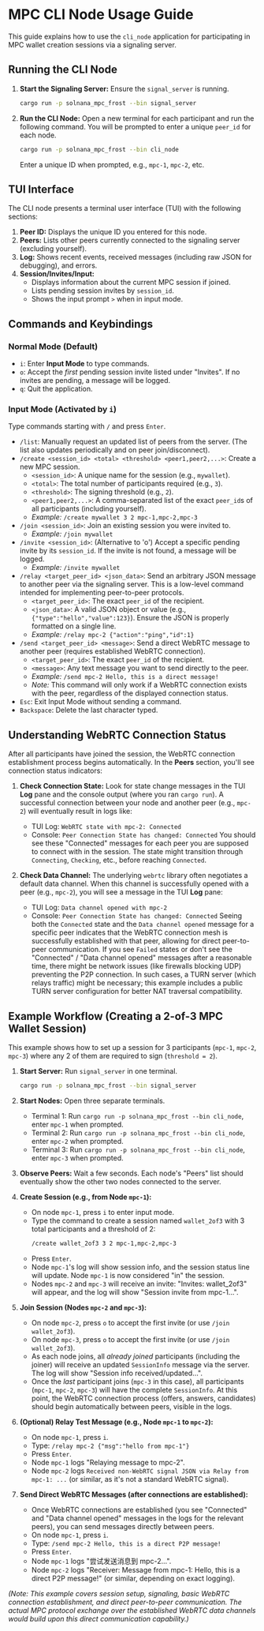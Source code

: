 # MPC CLI Node Usage Guide

This guide explains how to use the `cli_node` application for participating in MPC wallet creation sessions via a signaling server.

## Running the CLI Node

1.  **Start the Signaling Server:** Ensure the `signal_server` is running.
    ```bash
    cargo run -p solnana_mpc_frost --bin signal_server
    ```

2.  **Run the CLI Node:** Open a new terminal for each participant and run the following command. You will be prompted to enter a unique `peer_id` for each node.
    ```bash
    cargo run -p solnana_mpc_frost --bin cli_node
    ```
    Enter a unique ID when prompted, e.g., `mpc-1`, `mpc-2`, etc.

## TUI Interface

The CLI node presents a terminal user interface (TUI) with the following sections:

1.  **Peer ID:** Displays the unique ID you entered for this node.
2.  **Peers:** Lists other peers currently connected to the signaling server (excluding yourself).
3.  **Log:** Shows recent events, received messages (including raw JSON for debugging), and errors.
4.  **Session/Invites/Input:**
    *   Displays information about the current MPC session if joined.
    *   Lists pending session invites by `session_id`.
    *   Shows the input prompt `>` when in input mode.

## Commands and Keybindings

### Normal Mode (Default)

*   `i`: Enter **Input Mode** to type commands.
*   `o`: Accept the *first* pending session invite listed under "Invites". If no invites are pending, a message will be logged.
*   `q`: Quit the application.

### Input Mode (Activated by `i`)

Type commands starting with `/` and press `Enter`.

*   `/list`: Manually request an updated list of peers from the server. (The list also updates periodically and on peer join/disconnect).
*   `/create <session_id> <total> <threshold> <peer1,peer2,...>`: Create a new MPC session.
    *   `<session_id>`: A unique name for the session (e.g., `mywallet`).
    *   `<total>`: The total number of participants required (e.g., `3`).
    *   `<threshold>`: The signing threshold (e.g., `2`).
    *   `<peer1,peer2,...>`: A comma-separated list of the exact `peer_id`s of all participants (including yourself).
    *   *Example:* `/create mywallet 3 2 mpc-1,mpc-2,mpc-3`
*   `/join <session_id>`: Join an existing session you were invited to.
    *   *Example:* `/join mywallet`
*   `/invite <session_id>`: (Alternative to 'o') Accept a specific pending invite by its `session_id`. If the invite is not found, a message will be logged.
    *   *Example:* `/invite mywallet`
*   `/relay <target_peer_id> <json_data>`: Send an arbitrary JSON message to another peer via the signaling server. This is a low-level command intended for implementing peer-to-peer protocols.
    *   `<target_peer_id>`: The exact `peer_id` of the recipient.
    *   `<json_data>`: A valid JSON object or value (e.g., `{"type":"hello","value":123}`). Ensure the JSON is properly formatted on a single line.
    *   *Example:* `/relay mpc-2 {"action":"ping","id":1}`
*   `/send <target_peer_id> <message>`: Send a direct WebRTC message to another peer (requires established WebRTC connection).
    *   `<target_peer_id>`: The exact `peer_id` of the recipient.
    *   `<message>`: Any text message you want to send directly to the peer.
    *   *Example:* `/send mpc-2 Hello, this is a direct message!`
    *   *Note:* This command will only work if a WebRTC connection exists with the peer, regardless of the displayed connection status.
*   `Esc`: Exit Input Mode without sending a command.
*   `Backspace`: Delete the last character typed.

## Understanding WebRTC Connection Status

After all participants have joined the session, the WebRTC connection establishment process begins automatically. In the **Peers** section, you'll see connection status indicators:

1.  **Check Connection State:** Look for state change messages in the TUI **Log** pane and the console output (where you ran `cargo run`). A successful connection between your node and another peer (e.g., `mpc-2`) will eventually result in logs like:
    *   TUI Log: `WebRTC state with mpc-2: Connected`
    *   Console: `Peer Connection State has changed: Connected`
    You should see these "Connected" messages for each peer you are supposed to connect with in the session. The state might transition through `Connecting`, `Checking`, etc., before reaching `Connected`.

2.  **Check Data Channel:** The underlying `webrtc` library often negotiates a default data channel. When this channel is successfully opened with a peer (e.g., `mpc-2`), you will see a message in the TUI **Log** pane:
    *   TUI Log: `Data channel opened with mpc-2`
    *   Console: `Peer Connection State has changed: Connected`
Seeing both the `Connected` state and the `Data channel opened` message for a specific peer indicates that the WebRTC connection mesh is successfully established with that peer, allowing for direct peer-to-peer communication. If you see `Failed` states or don't see the "Connected" / "Data channel opened" messages after a reasonable time, there might be network issues (like firewalls blocking UDP) preventing the P2P connection. In such cases, a TURN server (which relays traffic) might be necessary; this example includes a public TURN server configuration for better NAT traversal compatibility.

## Example Workflow (Creating a 2-of-3 MPC Wallet Session)

This example shows how to set up a session for 3 participants (`mpc-1`, `mpc-2`, `mpc-3`) where any 2 of them are required to sign (`threshold = 2`).

1.  **Start Server:** Run `signal_server` in one terminal.
    ```bash
    cargo run -p solnana_mpc_frost --bin signal_server
    ```

2.  **Start Nodes:** Open three separate terminals.
    *   Terminal 1: Run `cargo run -p solnana_mpc_frost --bin cli_node`, enter `mpc-1` when prompted.
    *   Terminal 2: Run `cargo run -p solnana_mpc_frost --bin cli_node`, enter `mpc-2` when prompted.
    *   Terminal 3: Run `cargo run -p solnana_mpc_frost --bin cli_node`, enter `mpc-3` when prompted.

3.  **Observe Peers:** Wait a few seconds. Each node's "Peers" list should eventually show the other two nodes connected to the server.

4.  **Create Session (e.g., from Node `mpc-1`):**
    *   On node `mpc-1`, press `i` to enter input mode.
    *   Type the command to create a session named `wallet_2of3` with 3 total participants and a threshold of 2:
        ```bash
        /create wallet_2of3 3 2 mpc-1,mpc-2,mpc-3
        ```
    *   Press `Enter`.
    *   Node `mpc-1`'s log will show session info, and the session status line will update. Node `mpc-1` is now considered "in" the session.
    *   Nodes `mpc-2` and `mpc-3` will receive an invite: "Invites: wallet_2of3" will appear, and the log will show "Session invite from mpc-1...".

5.  **Join Session (Nodes `mpc-2` and `mpc-3`):**
    *   On node `mpc-2`, press `o` to accept the first invite (or use `/join wallet_2of3`).
    *   On node `mpc-3`, press `o` to accept the first invite (or use `/join wallet_2of3`).
    *   As each node joins, all *already joined* participants (including the joiner) will receive an updated `SessionInfo` message via the server. The log will show "Session info received/updated...".
    *   Once the *last* participant joins (`mpc-3` in this case), all participants (`mpc-1`, `mpc-2`, `mpc-3`) will have the complete `SessionInfo`. At this point, the WebRTC connection process (offers, answers, candidates) should begin automatically between peers, visible in the logs.

6.  **(Optional) Relay Test Message (e.g., Node `mpc-1` to `mpc-2`):**
    *   On node `mpc-1`, press `i`.
    *   Type: `/relay mpc-2 {"msg":"hello from mpc-1"}`
    *   Press `Enter`.
    *   Node `mpc-1` logs "Relaying message to mpc-2".
    *   Node `mpc-2` logs `Received non-WebRTC signal JSON via Relay from mpc-1: ...` (or similar, as it's not a standard WebRTC signal).

7.  **Send Direct WebRTC Messages (after connections are established):**
    *   Once WebRTC connections are established (you see "Connected" and "Data channel opened" messages in the logs for the relevant peers), you can send messages directly between peers.
    *   On node `mpc-1`, press `i`.
    *   Type: `/send mpc-2 Hello, this is a direct P2P message!`
    *   Press `Enter`.
    *   Node `mpc-1` logs "尝试发送消息到 mpc-2...".
    *   Node `mpc-2` logs "Receiver: Message from mpc-1: Hello, this is a direct P2P message!" (or similar, depending on exact logging).

*(Note: This example covers session setup, signaling, basic WebRTC connection establishment, and direct peer-to-peer communication. The actual MPC protocol exchange over the established WebRTC data channels would build upon this direct communication capability.)*
